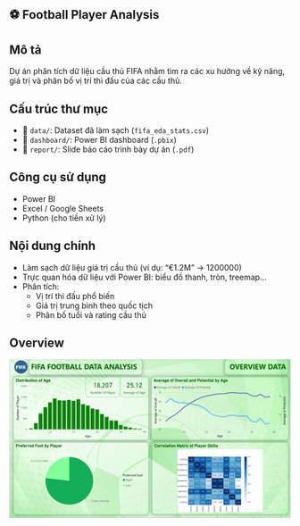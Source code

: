 ⚽ Football Player Analysis
---
## Mô tả
Dự án phân tích dữ liệu cầu thủ FIFA nhằm tìm ra các xu hướng về kỹ năng, giá trị và phân bố vị trí thi đấu của các cầu thủ.

## Cấu trúc thư mục
- 📁 `data/`: Dataset đã làm sạch (`fifa_eda_stats.csv`)
- 📁 `dashboard/`: Power BI dashboard (`.pbix`)
- 📁 `report/`: Slide báo cáo trình bày dự án (`.pdf`)

## Công cụ sử dụng
- Power BI
- Excel / Google Sheets
- Python (cho tiền xử lý)

## Nội dung chính
- Làm sạch dữ liệu giá trị cầu thủ (ví dụ: “€1.2M” → 1200000)
- Trực quan hóa dữ liệu với Power BI: biểu đồ thanh, tròn, treemap...
- Phân tích:
  - Vị trí thi đấu phổ biến
  - Giá trị trung bình theo quốc tịch
  - Phân bố tuổi và rating cầu thủ
## Overview
<p align="center">
  <img src="images/dashboard.png" width="600" alt="Data Science Banner"/>
</p>



